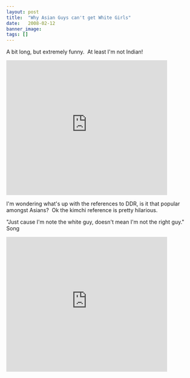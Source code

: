 ```yaml
---
layout: post
title:  "Why Asian Guys can't get White Girls"
date:   2008-02-12
banner_image: 
tags: []
---
```


A bit long, but extremely funny.  At least I'm not Indian!

<embed src="http://www.youtube.com/v/63bWYFGBTuE&amp;rel=1" width="425" height="355" type="application/x-shockwave-flash" wmode="transparent">

I'm wondering what's up with the references to DDR, is it that popular amongst Asians?  Ok the kimchi reference is pretty hilarious.

"Just cause I'm note the white guy, doesn't mean I'm not the right guy." Song

<embed src="http://www.youtube.com/v/Mu61YBai_mM&amp;rel=1" width="425" height="355" type="application/x-shockwave-flash" wmode="transparent">
